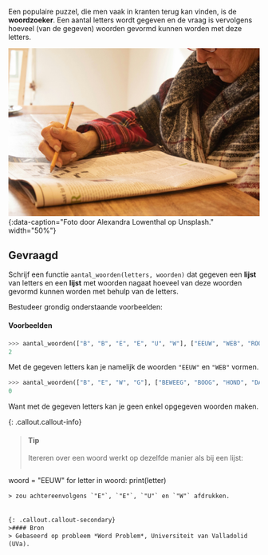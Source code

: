 Een populaire puzzel, die men vaak in kranten terug kan vinden, is de **woordzoeker**. Een aantal letters wordt gegeven en de vraag is vervolgens hoeveel (van de gegeven) woorden gevormd kunnen worden met deze letters.

![Foto door Alexandra Lowenthal op Unsplash.](media/alexandra-lowenthal.jpg "Foto door Alexandra Lowenthal op Unsplash."){:data-caption="Foto door Alexandra Lowenthal op Unsplash." width="50%"}

## Gevraagd
Schrijf een functie `aantal_woorden(letters, woorden)` dat gegeven een **lijst** van letters en een **lijst** met woorden nagaat hoeveel van deze woorden gevormd kunnen worden met behulp van de letters.

Bestudeer grondig onderstaande voorbeelden:

#### Voorbeelden

```python
>>> aantal_woorden(["B", "B", "E", "E", "U", "W"], ["EEUW", "WEB", "ROOS", "MAAN"])
2
```

Met de gegeven letters kan je namelijk de woorden `"EEUW"` en `"WEB"` vormen.


```python
>>> aantal_woorden(["B", "E", "W", "G"], ["BEWEEG", "BOOG", "HOND", "DAK"])
0
```
Want met de gegeven letters kan je geen enkel opgegeven woorden maken.


{: .callout.callout-info}
>#### Tip
> Itereren over een woord werkt op dezelfde manier als bij een lijst:
> ```python
woord = "EEUW"
for letter in woord:
   print(letter)
```
> zou achtereenvolgens `"E"`, `"E"`, `"U"` en `"W"` afdrukken.


{: .callout.callout-secondary}
>#### Bron
> Gebaseerd op probleem *Word Problem*, Universiteit van Valladolid (UVa). 

